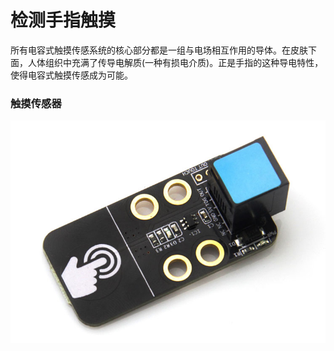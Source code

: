 # 检测手指触摸

所有电容式触摸传感系统的核心部分都是一组与电场相互作用的导体。在皮肤下面，人体组织中充满了传导电解质(一种有损电介质)。正是手指的这种导电特性，使得电容式触摸传感成为可能。

### 触摸传感器
![touch](touch.jpg)
